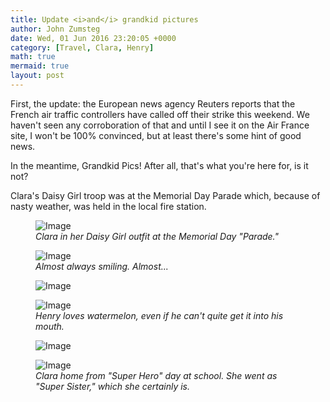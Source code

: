 ```yaml
---
title: Update <i>and</i> grandkid pictures
author: John Zumsteg
date: Wed, 01 Jun 2016 23:20:05 +0000
category: [Travel, Clara, Henry]
math: true
mermaid: true
layout: post
---
```

First, the update: the European news agency Reuters reports that the French air traffic controllers have called off their strike this weekend. We haven't seen any corroboration of that and until I see it on the Air France site, I won't be 100% convinced, but at least there's some hint of good news.

In the meantime, Grandkid Pics! After all, that's what you're here for, is it not?

Clara's Daisy Girl troop was at the Memorial Day Parade which, because of nasty weather, was held in the local fire station.

<figure>
	<img src="{{"/assets/images/2016/06/DSC09829.jpg" | prepend: site.baseurl | prepend: site.url }}" alt="Image" />
	<figcaption><em>Clara in her Daisy Girl outfit at the Memorial Day "Parade."</em></figcaption>
</figure>



<figure>
	<img src="{{"/assets/images/2016/06/IMG_0748.jpg" | prepend: site.baseurl | prepend: site.url }}" alt="Image" />
	<figcaption><em>Almost always smiling. Almost...</em></figcaption>
</figure>



<figure>
	<img src="{{"/assets/images/2016/06/IMG_0737.jpg" | prepend: site.baseurl | prepend: site.url }}" alt="Image" />
	<figcaption></figcaption>
</figure>



<figure>
	<img src="{{"/assets/images/2016/06/IMG_0718.jpg" | prepend: site.baseurl | prepend: site.url }}" alt="Image" />
	<figcaption><em>Henry loves watermelon, even if he can't quite get it into his mouth.</em></figcaption>
</figure>



<figure>
	<img src="{{"/assets/images/2016/06/IMG_0699.jpg" | prepend: site.baseurl | prepend: site.url }}" alt="Image" />
	<figcaption></figcaption>
</figure>



<figure>
	<img src="{{"/assets/images/2016/06/DSC09854.jpg" | prepend: site.baseurl | prepend: site.url }}" alt="Image" />
	<figcaption><em>Clara home from "Super Hero" day at school. She went as "Super Sister," which she certainly is.</em></figcaption>
</figure>



